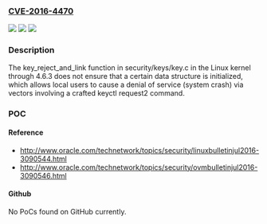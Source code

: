 ### [CVE-2016-4470](https://cve.mitre.org/cgi-bin/cvename.cgi?name=CVE-2016-4470)
![](https://img.shields.io/static/v1?label=Product&message=n%2Fa&color=blue)
![](https://img.shields.io/static/v1?label=Version&message=n%2Fa&color=blue)
![](https://img.shields.io/static/v1?label=Vulnerability&message=n%2Fa&color=brighgreen)

### Description

The key_reject_and_link function in security/keys/key.c in the Linux kernel through 4.6.3 does not ensure that a certain data structure is initialized, which allows local users to cause a denial of service (system crash) via vectors involving a crafted keyctl request2 command.

### POC

#### Reference
- http://www.oracle.com/technetwork/topics/security/linuxbulletinjul2016-3090544.html
- http://www.oracle.com/technetwork/topics/security/ovmbulletinjul2016-3090546.html

#### Github
No PoCs found on GitHub currently.

